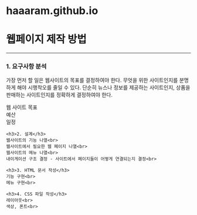 # haaaram.github.io
<!DOCTYPE html>
<!-- 202001652 김하람 -->
<html>
  <head>
    <title>
      웹페이지 만들기 
    </title>
  </head>
  <body>
    <h1>웹페이지 제작 방법</h1>
    <hr>
    <h3>1. 요구사항 분석</h3>
    <p>가장 먼저 할 일은 웹사이트의 목표를 결정하여야 한다. 무엇을 위한 사이트인지를 분명하게 해야 시행착오를 줄일 수 있다.
    단순히 뉴스나 정보를 제공하는 사이트인지, 상품을 판매하는 사이트인지를 정확하게 결정하여야 한다.</p>
    웹 사이트 목표<br>
    예산<br>
    일정<br>
    
    <h3>2. 설계</h3>
    웹사이트의 기능 나열<br>
    웹사이트에서 필요한 웹 페이지 나열<br>
    웹사이트의 메뉴 나열<br>
    내이게이션 구조 결정 - 사이트에서 페이지들이 어떻게 연결되는지 결정<br>

    <h3>3. HTML 문서 작성</h3>
    기능 구현<br>
    메뉴 구현<br>

    <h3>4. CSS 파일 작성</h3>
    레이아웃<br>
    색상, 폰트<br>
  </body>
</html>
